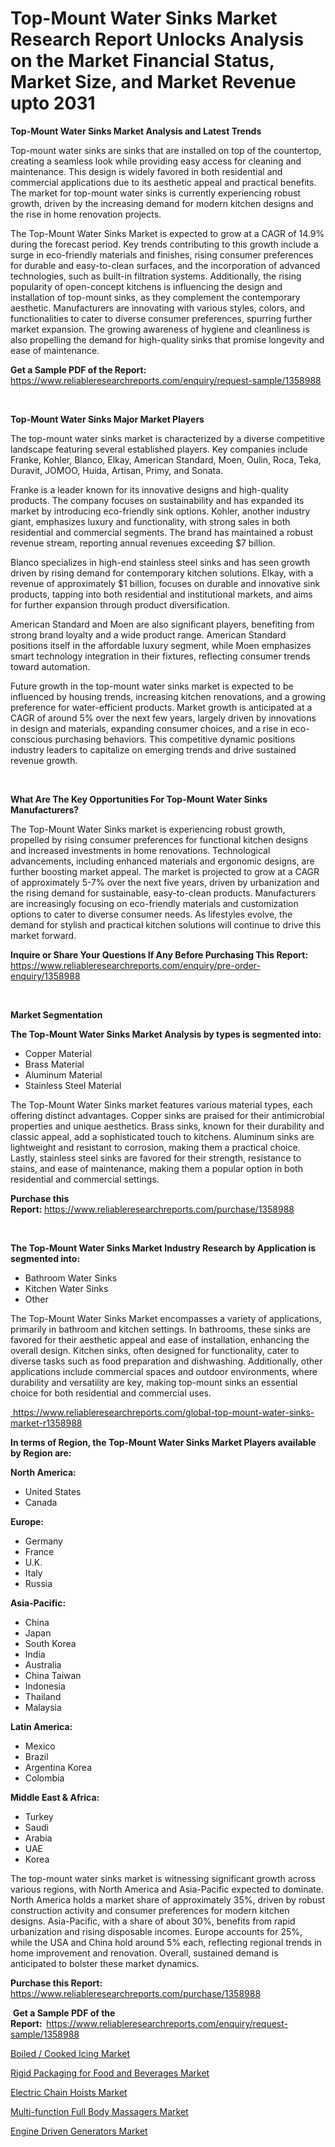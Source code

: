 <p><h1>Top-Mount Water Sinks Market Research Report Unlocks Analysis on the Market Financial Status, Market Size, and Market Revenue upto 2031</h1></p><p><strong>Top-Mount Water Sinks Market Analysis and Latest Trends</strong></p>
<p><p>Top-mount water sinks are sinks that are installed on top of the countertop, creating a seamless look while providing easy access for cleaning and maintenance. This design is widely favored in both residential and commercial applications due to its aesthetic appeal and practical benefits. The market for top-mount water sinks is currently experiencing robust growth, driven by the increasing demand for modern kitchen designs and the rise in home renovation projects.</p><p>The Top-Mount Water Sinks Market is expected to grow at a CAGR of 14.9% during the forecast period. Key trends contributing to this growth include a surge in eco-friendly materials and finishes, rising consumer preferences for durable and easy-to-clean surfaces, and the incorporation of advanced technologies, such as built-in filtration systems. Additionally, the rising popularity of open-concept kitchens is influencing the design and installation of top-mount sinks, as they complement the contemporary aesthetic. Manufacturers are innovating with various styles, colors, and functionalities to cater to diverse consumer preferences, spurring further market expansion. The growing awareness of hygiene and cleanliness is also propelling the demand for high-quality sinks that promise longevity and ease of maintenance.</p></p>
<p><strong>Get a Sample PDF of the Report:&nbsp;</strong> <a href="https://www.reliableresearchreports.com/enquiry/request-sample/1358988?utm_campaign=114&utm_medium=2&utm_source=Github&utm_content=ia&utm_term=05122024&utm_id=top-mount-water-sinks">https://www.reliableresearchreports.com/enquiry/request-sample/1358988</a></p>
<p>&nbsp;</p>
<p><strong>Top-Mount Water Sinks Major Market Players</strong></p>
<p><p>The top-mount water sinks market is characterized by a diverse competitive landscape featuring several established players. Key companies include Franke, Kohler, Blanco, Elkay, American Standard, Moen, Oulin, Roca, Teka, Duravit, JOMOO, Huida, Artisan, Primy, and Sonata.</p><p>Franke is a leader known for its innovative designs and high-quality products. The company focuses on sustainability and has expanded its market by introducing eco-friendly sink options. Kohler, another industry giant, emphasizes luxury and functionality, with strong sales in both residential and commercial segments. The brand has maintained a robust revenue stream, reporting annual revenues exceeding $7 billion.</p><p>Blanco specializes in high-end stainless steel sinks and has seen growth driven by rising demand for contemporary kitchen solutions. Elkay, with a revenue of approximately $1 billion, focuses on durable and innovative sink products, tapping into both residential and institutional markets, and aims for further expansion through product diversification.</p><p>American Standard and Moen are also significant players, benefiting from strong brand loyalty and a wide product range. American Standard positions itself in the affordable luxury segment, while Moen emphasizes smart technology integration in their fixtures, reflecting consumer trends toward automation.</p><p>Future growth in the top-mount water sinks market is expected to be influenced by housing trends, increasing kitchen renovations, and a growing preference for water-efficient products. Market growth is anticipated at a CAGR of around 5% over the next few years, largely driven by innovations in design and materials, expanding consumer choices, and a rise in eco-conscious purchasing behaviors. This competitive dynamic positions industry leaders to capitalize on emerging trends and drive sustained revenue growth.</p></p>
<p>&nbsp;</p>
<p><strong>What Are The Key Opportunities For Top-Mount Water Sinks Manufacturers?</strong></p>
<p><p>The Top-Mount Water Sinks market is experiencing robust growth, propelled by rising consumer preferences for functional kitchen designs and increased investments in home renovations. Technological advancements, including enhanced materials and ergonomic designs, are further boosting market appeal. The market is projected to grow at a CAGR of approximately 5-7% over the next five years, driven by urbanization and the rising demand for sustainable, easy-to-clean products. Manufacturers are increasingly focusing on eco-friendly materials and customization options to cater to diverse consumer needs. As lifestyles evolve, the demand for stylish and practical kitchen solutions will continue to drive this market forward.</p></p>
<p><strong>Inquire or Share Your Questions If Any Before Purchasing This Report:</strong> <a href="https://www.reliableresearchreports.com/enquiry/pre-order-enquiry/1358988?utm_campaign=114&utm_medium=2&utm_source=Github&utm_content=ia&utm_term=05122024&utm_id=top-mount-water-sinks">https://www.reliableresearchreports.com/enquiry/pre-order-enquiry/1358988</a></p>
<p>&nbsp;</p>
<p><strong>Market Segmentation</strong></p>
<p><strong>The Top-Mount Water Sinks Market Analysis by types is segmented into:</strong></p>
<p><ul><li>Copper Material</li><li>Brass Material</li><li>Aluminum Material</li><li>Stainless Steel Material</li></ul></p>
<p><p>The Top-Mount Water Sinks market features various material types, each offering distinct advantages. Copper sinks are praised for their antimicrobial properties and unique aesthetics. Brass sinks, known for their durability and classic appeal, add a sophisticated touch to kitchens. Aluminum sinks are lightweight and resistant to corrosion, making them a practical choice. Lastly, stainless steel sinks are favored for their strength, resistance to stains, and ease of maintenance, making them a popular option in both residential and commercial settings.</p></p>
<p><strong>Purchase this Report:&nbsp;</strong><a href="https://www.reliableresearchreports.com/purchase/1358988?utm_campaign=114&utm_medium=2&utm_source=Github&utm_content=ia&utm_term=05122024&utm_id=top-mount-water-sinks">https://www.reliableresearchreports.com/purchase/1358988</a></p>
<p>&nbsp;</p>
<p><strong>The Top-Mount Water Sinks Market Industry Research by Application is segmented into:</strong></p>
<p><ul><li>Bathroom Water Sinks</li><li>Kitchen Water Sinks</li><li>Other</li></ul></p>
<p><p>The Top-Mount Water Sinks Market encompasses a variety of applications, primarily in bathroom and kitchen settings. In bathrooms, these sinks are favored for their aesthetic appeal and ease of installation, enhancing the overall design. Kitchen sinks, often designed for functionality, cater to diverse tasks such as food preparation and dishwashing. Additionally, other applications include commercial spaces and outdoor environments, where durability and versatility are key, making top-mount sinks an essential choice for both residential and commercial uses.</p></p>
<p><a href="https://www.reliableresearchreports.com/global-top-mount-water-sinks-market-r1358988?utm_campaign=114&utm_medium=2&utm_source=Github&utm_content=ia&utm_term=05122024&utm_id=top-mount-water-sinks">&nbsp;https://www.reliableresearchreports.com/global-top-mount-water-sinks-market-r1358988</a></p>
<p><strong>In terms of Region, the Top-Mount Water Sinks Market Players available by Region are:</strong></p>
<p>
    <p> <strong> North America: </strong>
        <ul>
            <li>United States</li>
            <li>Canada</li>
        </ul>
        </p> 
    <p> <strong> Europe: </strong>
        <ul>
            <li>Germany</li>
            <li>France</li>
            <li>U.K.</li>
            <li>Italy</li>
            <li>Russia</li>
        </ul>
        </p> 
    <p> <strong> Asia-Pacific: </strong>
        <ul>
            <li>China</li>
            <li>Japan</li>
            <li>South Korea</li>
            <li>India</li>
            <li>Australia</li>
            <li>China Taiwan</li>
            <li>Indonesia</li>
            <li>Thailand</li>
            <li>Malaysia</li>
        </ul>
        </p> 
    <p> <strong> Latin America: </strong>
        <ul>
            <li>Mexico</li>
            <li>Brazil</li>
            <li>Argentina Korea</li>
            <li>Colombia</li>
        </ul>
        </p> 
    <p> <strong> Middle East & Africa: </strong>
        <ul>
            <li>Turkey</li>
            <li>Saudi</li>
            <li>Arabia</li>
            <li>UAE</li>
            <li>Korea</li>
        </ul>
    </p>
    </p>
<p><p>The top-mount water sinks market is witnessing significant growth across various regions, with North America and Asia-Pacific expected to dominate. North America holds a market share of approximately 35%, driven by robust construction activity and consumer preferences for modern kitchen designs. Asia-Pacific, with a share of about 30%, benefits from rapid urbanization and rising disposable incomes. Europe accounts for 25%, while the USA and China hold around 5% each, reflecting regional trends in home improvement and renovation. Overall, sustained demand is anticipated to bolster these market dynamics.</p></p>
<p><strong>Purchase this Report: </strong><a href="https://www.reliableresearchreports.com/purchase/1358988?utm_campaign=114&utm_medium=2&utm_source=Github&utm_content=ia&utm_term=05122024&utm_id=top-mount-water-sinks">https://www.reliableresearchreports.com/purchase/1358988</a></p>
<p>&nbsp;<strong>Get a Sample PDF of the Report:&nbsp;&nbsp;</strong><a href="https://www.reliableresearchreports.com/enquiry/request-sample/1358988?utm_campaign=114&utm_medium=2&utm_source=Github&utm_content=ia&utm_term=05122024&utm_id=top-mount-water-sinks">https://www.reliableresearchreports.com/enquiry/request-sample/1358988</a></p>
<p><strong></strong></p>
<p><p><a href="https://github.com/rahu1506/Market-Research-Report-List-6/blob/main/boiled-cooked-icing-market.md?utm_campaign=114&utm_medium=2&utm_source=Github&utm_content=ia&utm_term=05122024&utm_id=top-mount-water-sinks">Boiled / Cooked Icing Market</a></p><p><a href="https://github.com/MonroeBullock54/Market-Research-Report-List-1/blob/main/rigid-packaging-for-food-and-beverages-market.md?utm_campaign=114&utm_medium=2&utm_source=Github&utm_content=ia&utm_term=05122024&utm_id=top-mount-water-sinks">Rigid Packaging for Food and Beverages Market</a></p><p><a href="https://www.linkedin.com/pulse/projected-revenue-demand-electric-chain-hoists-market-109-ifkuf?utm_campaign=114&utm_medium=2&utm_source=Github&utm_content=ia&utm_term=05122024&utm_id=top-mount-water-sinks">Electric Chain Hoists Market</a></p><p><a href="https://issuu.com/reportprime-2/docs/multi-function-full-body-massagers-market-size-203?utm_campaign=114&utm_medium=2&utm_source=Github&utm_content=ia&utm_term=05122024&utm_id=top-mount-water-sinks">Multi-function Full Body Massagers Market</a></p><p><a href="https://www.linkedin.com/pulse/engine-driven-generators-market-forecastfor-year2024-2031-mgsqf?utm_campaign=114&utm_medium=2&utm_source=Github&utm_content=ia&utm_term=05122024&utm_id=top-mount-water-sinks">Engine Driven Generators Market</a></p></p>